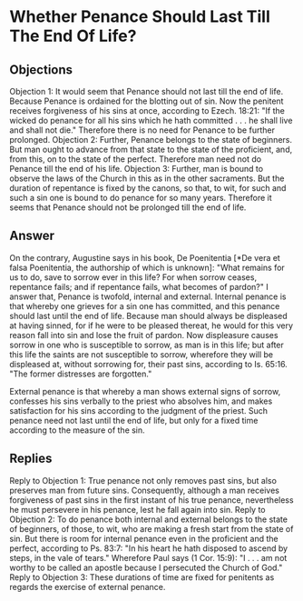 # Whether Penance Should Last Till The End Of Life?
## Objections
Objection 1: It would seem that Penance should not last till the end of life. Because Penance is ordained for the blotting out of sin. Now the penitent receives forgiveness of his sins at once, according to Ezech. 18:21: "If the wicked do penance for all his sins which he hath committed . . . he shall live and shall not die." Therefore there is no need for Penance to be further prolonged.
Objection 2: Further, Penance belongs to the state of beginners. But man ought to advance from that state to the state of the proficient, and, from this, on to the state of the perfect. Therefore man need not do Penance till the end of his life.
Objection 3: Further, man is bound to observe the laws of the Church in this as in the other sacraments. But the duration of repentance is fixed by the canons, so that, to wit, for such and such a sin one is bound to do penance for so many years. Therefore it seems that Penance should not be prolonged till the end of life.
## Answer
On the contrary, Augustine says in his book, De Poenitentia [*De vera et falsa Poenitentia, the authorship of which is unknown]: "What remains for us to do, save to sorrow ever in this life? For when sorrow ceases, repentance fails; and if repentance fails, what becomes of pardon?"
I answer that, Penance is twofold, internal and external. Internal penance is that whereby one grieves for a sin one has committed, and this penance should last until the end of life. Because man should always be displeased at having sinned, for if he were to be pleased thereat, he would for this very reason fall into sin and lose the fruit of pardon. Now displeasure causes sorrow in one who is susceptible to sorrow, as man is in this life; but after this life the saints are not susceptible to sorrow, wherefore they will be displeased at, without sorrowing for, their past sins, according to Is. 65:16. "The former distresses are forgotten."

External penance is that whereby a man shows external signs of sorrow, confesses his sins verbally to the priest who absolves him, and makes satisfaction for his sins according to the judgment of the priest. Such penance need not last until the end of life, but only for a fixed time according to the measure of the sin.
## Replies
Reply to Objection 1: True penance not only removes past sins, but also preserves man from future sins. Consequently, although a man receives forgiveness of past sins in the first instant of his true penance, nevertheless he must persevere in his penance, lest he fall again into sin.
Reply to Objection 2: To do penance both internal and external belongs to the state of beginners, of those, to wit, who are making a fresh start from the state of sin. But there is room for internal penance even in the proficient and the perfect, according to Ps. 83:7: "In his heart he hath disposed to ascend by steps, in the vale of tears." Wherefore Paul says (1 Cor. 15:9): "I . . . am not worthy to be called an apostle because I persecuted the Church of God."
Reply to Objection 3: These durations of time are fixed for penitents as regards the exercise of external penance.